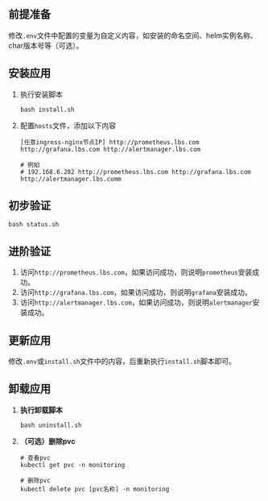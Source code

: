 前提准备
---

修改`.env`文件中配置的变量为自定义内容，如安装的命名空间、helm实例名称、char版本号等（可选）。

安装应用
---

1. 执行安装脚本
    ```shell
    bash install.sh
    ```

2. 配置`hosts`文件，添加以下内容
   ```
   [任意ingress-nginx节点IP] http://prometheus.lbs.com http://grafana.lbs.com http://alertmanager.lbs.com
   
   # 例如
   # 192.168.6.202 http://prometheus.lbs.com http://grafana.lbs.com http://alertmanager.lbs.comm
   ```

初步验证
---

```shell
bash status.sh
```

进阶验证
---

1. 访问`http://prometheus.lbs.com`，如果访问成功，则说明`prometheus`安装成功。
2. 访问`http://grafana.lbs.com`，如果访问成功，则说明`grafana`安装成功。
3. 访问`http://alertmanager.lbs.com`，如果访问成功，则说明`alertmanager`安装成功。

更新应用
---

修改`.env`或`install.sh`文件中的内容，后重新执行`install.sh`脚本即可。

卸载应用
---

1. **执行卸载脚本**

   ```shell
   bash uninstall.sh
   ```

2. **（可选）删除pvc**

   ```shell
   # 查看pvc
   kubectl get pvc -n monitoring
   
   # 删除pvc
   kubectl delete pvc [pvc名称] -n monitoring
   ```
